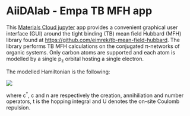 # AiiDAlab - Empa TB MFH app

This [Materials Cloud jupyter](https://jupyter.materialscloud.org) app provides a convenient graphical user interface (GUI) around the tight binding (TB) mean field Hubbard (MFH) library found at https://github.com/eimrek/tb-mean-field-hubbard. The library performs TB MFH calculations on the conjugated π-networks of organic systems.
Only carbon atoms are supported and each atom is modelled by a single p<sub>z</sub> orbital hosting a single electron.

The modelled Hamiltonian is the following:

![](https://latex.codecogs.com/svg.latex?\dpi{280}\large{\hat{H}_\text{MFH}=-t\sum\limits_{\langle{i,j}\rangle,\sigma}\left(\hat{c}^{\dag}_{i,\sigma}\hat{c}_{j,\sigma}+\text{h.c.}\right)+U\sum\limits_{i,\sigma}\langle{\hat{n}_{i,\sigma}}\rangle%20\hat{n}_{i,\overline{\sigma}}-U\sum\limits_{i}\langle{\hat{n}_{i,\uparrow}}\rangle\langle{\hat{n}_{i,\downarrow}}\rangle,})

where c<sup>†</sup>, c and n are respectively the creation, annihiliation and number operators, t is the hopping integral and U denotes the on-site Coulomb repulsion.

